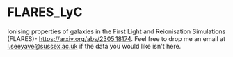 # FLARES_LyC
Ionising properties of galaxies in the First Light and Reionisation Simulations (FLARES)- https://arxiv.org/abs/2305.18174.
Feel free to drop me an email at l.seeyave@sussex.ac.uk if the data you would like isn't here.
